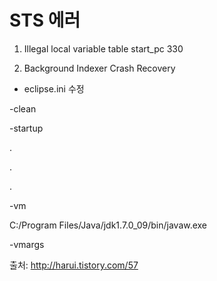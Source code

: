 # STS 에러

1. Illegal local variable table start_pc 330

2. Background Indexer Crash Recovery

- eclipse.ini 수정

-clean


-startup

.

.

.

-vm

C:/Program Files/Java/jdk1.7.0_09/bin/javaw.exe

-vmargs



출처: http://harui.tistory.com/57
